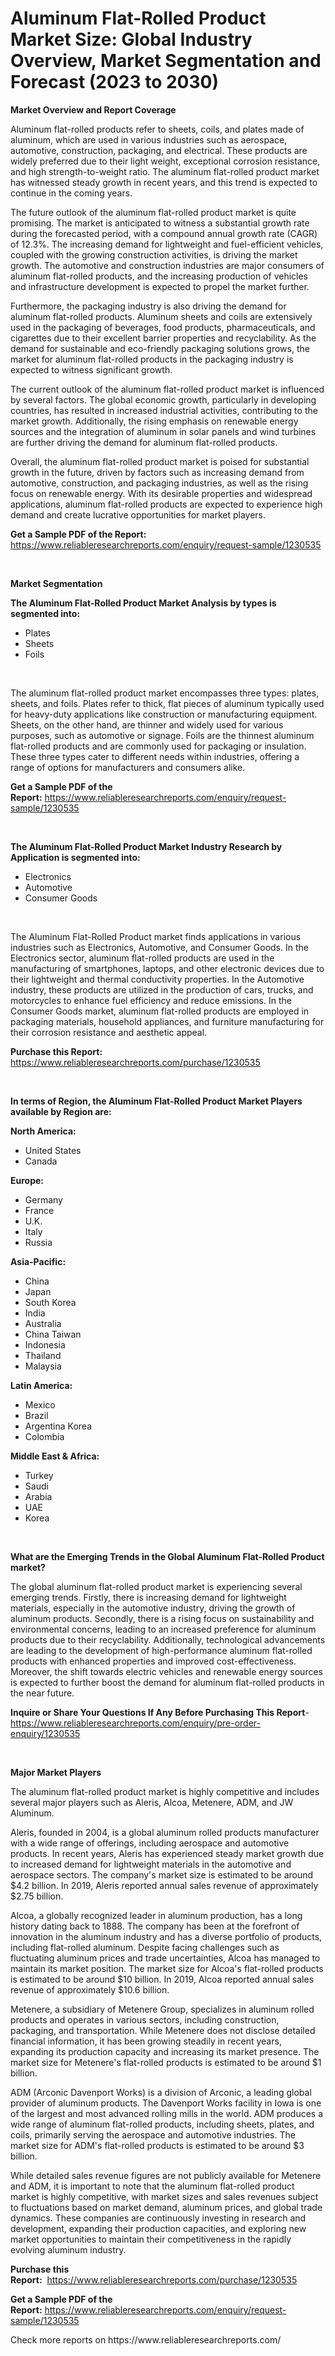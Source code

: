 <p><h1>Aluminum Flat-Rolled Product Market Size: Global Industry Overview, Market Segmentation and Forecast (2023 to 2030)</h1></p><p><strong>Market Overview and Report Coverage</strong></p>
<p><p>Aluminum flat-rolled products refer to sheets, coils, and plates made of aluminum, which are used in various industries such as aerospace, automotive, construction, packaging, and electrical. These products are widely preferred due to their light weight, exceptional corrosion resistance, and high strength-to-weight ratio. The aluminum flat-rolled product market has witnessed steady growth in recent years, and this trend is expected to continue in the coming years.</p><p>The future outlook of the aluminum flat-rolled product market is quite promising. The market is anticipated to witness a substantial growth rate during the forecasted period, with a compound annual growth rate (CAGR) of 12.3%. The increasing demand for lightweight and fuel-efficient vehicles, coupled with the growing construction activities, is driving the market growth. The automotive and construction industries are major consumers of aluminum flat-rolled products, and the increasing production of vehicles and infrastructure development is expected to propel the market further.</p><p>Furthermore, the packaging industry is also driving the demand for aluminum flat-rolled products. Aluminum sheets and coils are extensively used in the packaging of beverages, food products, pharmaceuticals, and cigarettes due to their excellent barrier properties and recyclability. As the demand for sustainable and eco-friendly packaging solutions grows, the market for aluminum flat-rolled products in the packaging industry is expected to witness significant growth.</p><p>The current outlook of the aluminum flat-rolled product market is influenced by several factors. The global economic growth, particularly in developing countries, has resulted in increased industrial activities, contributing to the market growth. Additionally, the rising emphasis on renewable energy sources and the integration of aluminum in solar panels and wind turbines are further driving the demand for aluminum flat-rolled products.</p><p>Overall, the aluminum flat-rolled product market is poised for substantial growth in the future, driven by factors such as increasing demand from automotive, construction, and packaging industries, as well as the rising focus on renewable energy. With its desirable properties and widespread applications, aluminum flat-rolled products are expected to experience high demand and create lucrative opportunities for market players.</p></p>
<p><strong>Get a Sample PDF of the Report:</strong> <a href="https://www.reliableresearchreports.com/enquiry/request-sample/1230535">https://www.reliableresearchreports.com/enquiry/request-sample/1230535</a></p>
<p>&nbsp;</p>
<p><strong>Market Segmentation</strong></p>
<p><strong>The Aluminum Flat-Rolled Product Market Analysis by types is segmented into:</strong></p>
<p><ul><li>Plates</li><li>Sheets</li><li>Foils</li></ul></p>
<p>&nbsp;</p>
<p><p>The aluminum flat-rolled product market encompasses three types: plates, sheets, and foils. Plates refer to thick, flat pieces of aluminum typically used for heavy-duty applications like construction or manufacturing equipment. Sheets, on the other hand, are thinner and widely used for various purposes, such as automotive or signage. Foils are the thinnest aluminum flat-rolled products and are commonly used for packaging or insulation. These three types cater to different needs within industries, offering a range of options for manufacturers and consumers alike.</p></p>
<p><strong>Get a Sample PDF of the Report:</strong>&nbsp;<a href="https://www.reliableresearchreports.com/enquiry/request-sample/1230535">https://www.reliableresearchreports.com/enquiry/request-sample/1230535</a></p>
<p>&nbsp;</p>
<p><strong>The Aluminum Flat-Rolled Product Market Industry Research by Application is segmented into:</strong></p>
<p><ul><li>Electronics</li><li>Automotive</li><li>Consumer Goods</li></ul></p>
<p>&nbsp;</p>
<p><p>The Aluminum Flat-Rolled Product market finds applications in various industries such as Electronics, Automotive, and Consumer Goods. In the Electronics sector, aluminum flat-rolled products are used in the manufacturing of smartphones, laptops, and other electronic devices due to their lightweight and thermal conductivity properties. In the Automotive industry, these products are utilized in the production of cars, trucks, and motorcycles to enhance fuel efficiency and reduce emissions. In the Consumer Goods market, aluminum flat-rolled products are employed in packaging materials, household appliances, and furniture manufacturing for their corrosion resistance and aesthetic appeal.</p></p>
<p><strong>Purchase this Report:</strong>&nbsp; <a href="https://www.reliableresearchreports.com/purchase/1230535">https://www.reliableresearchreports.com/purchase/1230535</a></p>
<p>&nbsp;</p>
<p><strong>In terms of Region, the Aluminum Flat-Rolled Product Market Players available by Region are:</strong></p>
<p>
    <p> <strong> North America: </strong>
        <ul>
            <li>United States</li>
            <li>Canada</li>
        </ul>
        </p> 
    <p> <strong> Europe: </strong>
        <ul>
            <li>Germany</li>
            <li>France</li>
            <li>U.K.</li>
            <li>Italy</li>
            <li>Russia</li>
        </ul>
        </p> 
    <p> <strong> Asia-Pacific: </strong>
        <ul>
            <li>China</li>
            <li>Japan</li>
            <li>South Korea</li>
            <li>India</li>
            <li>Australia</li>
            <li>China Taiwan</li>
            <li>Indonesia</li>
            <li>Thailand</li>
            <li>Malaysia</li>
        </ul>
        </p> 
    <p> <strong> Latin America: </strong>
        <ul>
            <li>Mexico</li>
            <li>Brazil</li>
            <li>Argentina Korea</li>
            <li>Colombia</li>
        </ul>
        </p> 
    <p> <strong> Middle East & Africa: </strong>
        <ul>
            <li>Turkey</li>
            <li>Saudi</li>
            <li>Arabia</li>
            <li>UAE</li>
            <li>Korea</li>
        </ul>
    </p>
    </p>
<p>&nbsp;</p>
<p><strong>What are the Emerging Trends in the Global Aluminum Flat-Rolled Product market?</strong></p>
<p><p>The global aluminum flat-rolled product market is experiencing several emerging trends. Firstly, there is increasing demand for lightweight materials, especially in the automotive industry, driving the growth of aluminum products. Secondly, there is a rising focus on sustainability and environmental concerns, leading to an increased preference for aluminum products due to their recyclability. Additionally, technological advancements are leading to the development of high-performance aluminum flat-rolled products with enhanced properties and improved cost-effectiveness. Moreover, the shift towards electric vehicles and renewable energy sources is expected to further boost the demand for aluminum flat-rolled products in the near future.</p></p>
<p><strong>Inquire or Share Your Questions If Any Before Purchasing This Report</strong>- <a href="https://www.reliableresearchreports.com/enquiry/pre-order-enquiry/1230535">https://www.reliableresearchreports.com/enquiry/pre-order-enquiry/1230535</a></p>
<p>&nbsp;</p>
<p><strong>Major Market Players</strong></p>
<p><p>The aluminum flat-rolled product market is highly competitive and includes several major players such as Aleris, Alcoa, Metenere, ADM, and JW Aluminum.</p><p>Aleris, founded in 2004, is a global aluminum rolled products manufacturer with a wide range of offerings, including aerospace and automotive products. In recent years, Aleris has experienced steady market growth due to increased demand for lightweight materials in the automotive and aerospace sectors. The company's market size is estimated to be around $4.2 billion. In 2019, Aleris reported annual sales revenue of approximately $2.75 billion.</p><p>Alcoa, a globally recognized leader in aluminum production, has a long history dating back to 1888. The company has been at the forefront of innovation in the aluminum industry and has a diverse portfolio of products, including flat-rolled aluminum. Despite facing challenges such as fluctuating aluminum prices and trade uncertainties, Alcoa has managed to maintain its market position. The market size for Alcoa's flat-rolled products is estimated to be around $10 billion. In 2019, Alcoa reported annual sales revenue of approximately $10.6 billion.</p><p>Metenere, a subsidiary of Metenere Group, specializes in aluminum rolled products and operates in various sectors, including construction, packaging, and transportation. While Metenere does not disclose detailed financial information, it has been growing steadily in recent years, expanding its production capacity and increasing its market presence. The market size for Metenere's flat-rolled products is estimated to be around $1 billion.</p><p>ADM (Arconic Davenport Works) is a division of Arconic, a leading global provider of aluminum products. The Davenport Works facility in Iowa is one of the largest and most advanced rolling mills in the world. ADM produces a wide range of aluminum flat-rolled products, including sheets, plates, and coils, primarily serving the aerospace and automotive industries. The market size for ADM's flat-rolled products is estimated to be around $3 billion.</p><p>While detailed sales revenue figures are not publicly available for Metenere and ADM, it is important to note that the aluminum flat-rolled product market is highly competitive, with market sizes and sales revenues subject to fluctuations based on market demand, aluminum prices, and global trade dynamics. These companies are continuously investing in research and development, expanding their production capacities, and exploring new market opportunities to maintain their competitiveness in the rapidly evolving aluminum industry.</p></p>
<p><strong>Purchase this Report:</strong>&nbsp;&nbsp;<a href="https://www.reliableresearchreports.com/purchase/1230535">https://www.reliableresearchreports.com/purchase/1230535</a></p>
<p></p>
<p><strong>Get a Sample PDF of the Report:</strong>&nbsp;<a href="https://www.reliableresearchreports.com/enquiry/request-sample/1230535">https://www.reliableresearchreports.com/enquiry/request-sample/1230535</a></p>
<p>Check more reports on https://www.reliableresearchreports.com/</p>